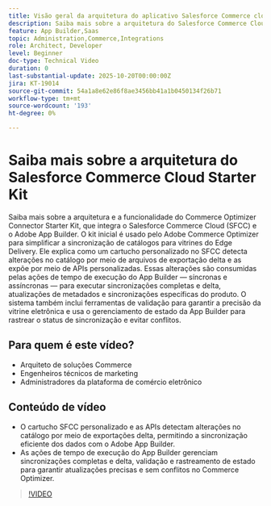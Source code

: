 ```yaml
---
title: Visão geral da arquitetura do aplicativo Salesforce Commerce cloud connector
description: Saiba mais sobre a arquitetura do Salesforce Commerce Cloud com o Adobe Commerce Optimizer.
feature: App Builder,Saas
topic: Administration,Commerce,Integrations
role: Architect, Developer
level: Beginner
doc-type: Technical Video
duration: 0
last-substantial-update: 2025-10-20T00:00:00Z
jira: KT-19014
source-git-commit: 54a1a8e62e86f8ae3456bb41a1b0450134f26b71
workflow-type: tm+mt
source-wordcount: '193'
ht-degree: 0%

---
```



# Saiba mais sobre a arquitetura do Salesforce Commerce Cloud Starter Kit

Saiba mais sobre a arquitetura e a funcionalidade do Commerce Optimizer Connector Starter Kit, que integra o Salesforce Commerce Cloud (SFCC) e o Adobe App Builder. O kit inicial é usado pelo Adobe Commerce Optimizer para simplificar a sincronização de catálogos para vitrines do Edge Delivery. Ele explica como um cartucho personalizado no SFCC detecta alterações no catálogo por meio de arquivos de exportação delta e as expõe por meio de APIs personalizadas. Essas alterações são consumidas pelas ações de tempo de execução do App Builder — síncronas e assíncronas — para executar sincronizações completas e delta, atualizações de metadados e sincronizações específicas do produto. O sistema também inclui ferramentas de validação para garantir a precisão da vitrine eletrônica e usa o gerenciamento de estado da App Builder para rastrear o status de sincronização e evitar conflitos.

## Para quem é este vídeo?

* Arquiteto de soluções Commerce
* Engenheiros técnicos de marketing
* Administradores da plataforma de comércio eletrônico

## Conteúdo de vídeo

* O cartucho SFCC personalizado e as APIs detectam alterações no catálogo por meio de exportações delta, permitindo a sincronização eficiente dos dados com o Adobe App Builder.
* As ações de tempo de execução do App Builder gerenciam sincronizações completas e delta, validação e rastreamento de estado para garantir atualizações precisas e sem conflitos no Commerce Optimizer.

>[!VIDEO](https://video.tv.adobe.com/v/3476056?captions=por_br&learn=on)
